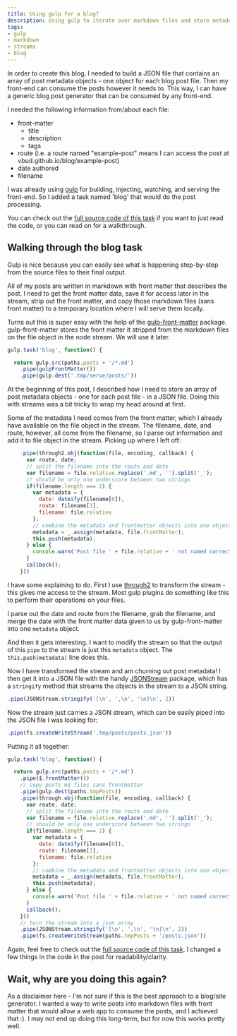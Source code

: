 ```yaml
---
title: Using gulp for a blog?
description: Using gulp to iterate over markdown files and store metadata for a blog.
tags: 
- gulp
- markdown
- streams
- blog
---
```


In order to create this blog, I needed to build a JSON file that contains an array of post metadata objects - one object for each blog post file. Then my front-end can consume the posts however it needs to. This way, I can have a generic blog post generator that can be consumed by any front-end.

I needed the following information from/about each file:
- front-matter
  - title
  - description
  - tags
- route (i.e. a route named "example-post" means I can access the post at vbud.github.io/blog/example-post)
- date authored
- filename

I was already using [gulp][gulp] for building, injecting, watching, and serving the front-end. So I added a task named 'blog' that would do the post processing.

You can check out the [full source code of this task][blog task] if you want to just read the code, or you can read on for a walkthrough.


## Walking through the blog task

Gulp is nice because you can easily see what is happening step-by-step from the source files to their final output.

All of my posts are written in markdown with front matter that describes the post. I need to get the front matter data, save it for access later in the stream, strip out the front matter, and copy those markdown files (sans front matter) to a temporary location where I will serve them locally.

Turns out this is super easy with the help of the [gulp-front-matter][gulp-front-matter] package. gulp-front-matter stores the front matter it stripped from the markdown files on the file object in the node stream. We will use it later.

```javascript
gulp.task('blog', function() {

  return gulp.src(paths.posts + '/*.md')
    .pipe(gulpFrontMatter())
    .pipe(gulp.dest('.tmp/serve/posts/'))
```

At the beginning of this post, I described how I need to store an array of post metadata objects - one for each post file - in a JSON file. Doing this with streams was a bit tricky to wrap my head around at first.

Some of the metadata I need comes from the front matter, which I already have available on the file object in the stream. The filename, date, and route, however, all come from the filename, so I parse out information and add it to file object in the stream. Picking up where I left off:

```javascript
    .pipe(through2.obj(function(file, encoding, callback) {
      var route, date;
      // split the filename into the route and date
      var filename = file.relative.replace('.md', '').split('_');
      // should be only one underscore between two strings
      if(filename.length === 2) {
        var metadata = {
          date: dateify(filename[0]),
          route: filename[1],
          filename: file.relative
        };
        // combine the metadata and frontmatter objects into one object
        metadata = _.assign(metadata, file.frontMatter);
        this.push(metadata);
      } else {
        console.warn('Post file ' + file.relative + ' not named correctly.\nFile should be named "[date]_[route].md".\nExample: 20150101_happy-new-year.md');
      }
      callback();
    }))
```

I have some explaining to do. First I use [through2][through2] to transform the stream - this gives me access to the stream. Most gulp plugins do something like this to perform their operations on your files.

I parse out the date and route from the filename, grab the filename, and merge the date with the front matter data given to us by gulp-front-matter into one `metadata` object.

And then it gets interesting. I want to modify the stream so that the output of this `pipe` to the stream is just this `metadata` object. The `this.push(metadata)` line does this.

Now I have transformed the stream and am churning out post metadata! I then get it into a JSON file with the handy [JSONStream][JSONStream] package, which has a `stringify` method that streams the objects in the stream to a JSON string.

```javascript
.pipe(JSONStream.stringify('[\n', ',\n', '\n]\n', 2))
```

Now the stream just carries a JSON stream, which can be easily piped into the JSON file I was looking for:

```javascript
.pipe(fs.createWriteStream('.tmp/posts/posts.json'))
```

Putting it all together:

```javascript
gulp.task('blog', function() {

  return gulp.src(paths.posts + '/*.md')
    .pipe($.frontMatter())
    // copy posts md files sans frontmatter
    .pipe(gulp.dest(paths.tmpPosts))
    .pipe(through.obj(function(file, encoding, callback) {
      var route, date;
      // split the filename into the route and date
      var filename = file.relative.replace('.md', '').split('_');
      // should be only one underscore between two strings
      if(filename.length === 2) {
        var metadata = {
          date: dateify(filename[0]),
          route: filename[1],
          filename: file.relative
        };
        // combine the metadata and frontmatter objects into one object
        metadata = _.assign(metadata, file.frontMatter);
        this.push(metadata);
      } else {
        console.warn('Post file ' + file.relative + ' not named correctly.\nFile should be named "[date]_[route].md".\nExample: 20150101_happy-new-year.md');
      }
      callback();
    }))
    // turn the stream into a json array
    .pipe(JSONStream.stringify('[\n', ',\n', '\n]\n', 2))
    .pipe(fs.createWriteStream(paths.tmpPosts + '/posts.json'))
```

Again, feel free to check out the [full source code of this task][blog task]. I changed a few things in the code in the post for readability/clarity.


## Wait, why are you doing this again?

As a disclaimer here - I'm not sure if this is the best approach to a blog/site generator. I wanted a way to write posts into markdown files with front matter that would allow a web app to consume the posts, and I achieved that :). I may not end up doing this long-term, but for now this works pretty well.



[gulp]: https://github.com/gulpjs/gulp
[blog task]: https://github.com/vbud/vbud.github.io/blob/working/gulp/blog.js
[gulp-front-matter]: https://www.npmjs.com/package/gulp-front-matter
[through2]: https://www.npmjs.com/package/through2
[JSONStream]: https://www.npmjs.com/package/JSONStream
